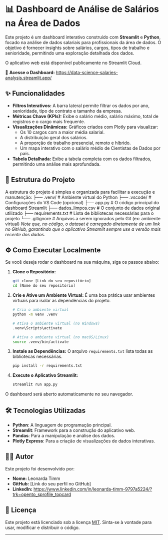 # 📊 Dashboard de Análise de Salários na Área de Dados

Este projeto é um dashboard interativo construído com **Streamlit** e **Python**, focado na análise de dados salariais para profissionais da área de dados. O objetivo é fornecer insights sobre salários, cargos, tipos de trabalho e senioridade, permitindo uma exploração detalhada dos dados.

O aplicativo web está disponível publicamente no Streamlit Cloud.

🔗 **Acesse o Dashboard:** https://data-science-salaries-analysis.streamlit.app/

## ✨ Funcionalidades

- **Filtros Interativos:** A barra lateral permite filtrar os dados por ano, senioridade, tipo de contrato e tamanho da empresa.
- **Métricas Chave (KPIs):** Exibe o salário médio, salário máximo, total de registros e o cargo mais frequente.
- **Visualizações Dinâmicas:** Gráficos criados com Plotly para visualizar:
    - Os 10 cargos com a maior média salarial.
    - A distribuição geral dos salários.
    - A proporção de trabalho presencial, remoto e híbrido.
    - Um mapa interativo com o salário médio de Cientistas de Dados por país.
- **Tabela Detalhada:** Exibe a tabela completa com os dados filtrados, permitindo uma análise mais aprofundada.

## 📁 Estrutura do Projeto

A estrutura do projeto é simples e organizada para facilitar a execução e manutenção:
├── .venv/                   # Ambiente virtual do Python
├── .vscode/                 # Configurações do VS Code (opcional)
├── app.py                   # O código principal do dashboard Streamlit
├── dados_limpos.csv         # O conjunto de dados original utilizado
├── requirements.txt         # Lista de bibliotecas necessárias para o projeto
└── .gitignore               # Arquivos a serem ignorados pelo Git (ex: ambiente virtual)
*Note que, no código, o dataset é carregado diretamente de um link no GitHub, garantindo que o aplicativo Streamlit sempre use a versão mais recente dos dados.*

## ⚙️ Como Executar Localmente

Se você deseja rodar o dashboard na sua máquina, siga os passos abaixo:

1.  **Clone o Repositório:**
    ```bash
    git clone [Link do seu repositório]
    cd [Nome do seu repositório]
    ```

2.  **Crie e Ative um Ambiente Virtual:**
    É uma boa prática usar ambientes virtuais para isolar as dependências do projeto.
    ```bash
    # Cria o ambiente virtual
    python -m venv .venv
    
    # Ativa o ambiente virtual (no Windows)
    .venv\Scripts\activate
    
    # Ativa o ambiente virtual (no macOS/Linux)
    source .venv/bin/activate
    ```

3.  **Instale as Dependências:**
    O arquivo `requirements.txt` lista todas as bibliotecas necessárias.
    ```bash
    pip install -r requirements.txt
    ```

4.  **Execute o Aplicativo Streamlit:**
    ```bash
    streamlit run app.py
    ```

O dashboard será aberto automaticamente no seu navegador.

## 🛠️ Tecnologias Utilizadas

- **Python**: A linguagem de programação principal.
- **Streamlit**: Framework para a construção do aplicativo web.
- **Pandas**: Para a manipulação e análise dos dados.
- **Plotly Express**: Para a criação de visualizações de dados interativas.

## 👩‍💻 Autor

Este projeto foi desenvolvido por:

- **Nome:** Leonarda Timm
- **GitHub:** [Link do seu perfil no GitHub]
- **LinkedIn:** https://www.linkedin.com/in/leonarda-timm-9797a5224/?trk=opento_sprofile_topcard

## 📜 Licença

Este projeto está licenciado sob a licença [MIT](https://github.com/vqrca/dashboard_salarios_dados/blob/main/LICENSE). Sinta-se à vontade para usar, modificar e distribuir o código.

---
